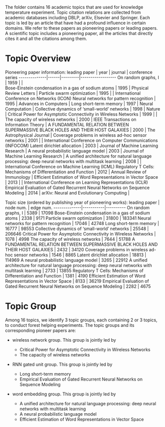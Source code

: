 The folder contains 16 academic topics that are used for knowledge temperature experiment.
Topic citation relations are collected from academic databases including DBLP, arXiv, Elsevier and Springer. 
Each topic is led by an article that have had a profound influence in certain domains. We refer to these papers as pioneering papers or leading papers.
A scientific topic includes a pioneering paper, all the articles that directly cites it and all the citations among them. 

# Topic Overview
Pioneering paper information:
leading paper | year | journal | conference series 
--------------|------|---------|------------------
On random graphs, I | 1959 | |  
Bose-Einstein condensation in a gas of sodium atoms | 1995 | Physical Review Letters |
Particle swarm optimization | 1995 | | International Conference on Networks (ICON)
Neural networks for pattern recognition | 1995 | Advances in Computers | 
Long short-term memory | 1997 | Neural Computation | 
Collective dynamics of ‘small-world’ networks | 1998 | Nature | 
Critical Power for Asymptotic Connectivity in Wireless Networks | 1999 |  | 
The capacity of wireless networks | 2000 | IEEE Transactions on Information Theory | 
A FUNDAMENTAL RELATION BETWEEN SUPERMASSIVE BLACK HOLES AND THEIR HOST GALAXIES | 2000 | The Astrophysical Journal | 
Coverage problems in wireless ad-hoc sensor networks | 2001 | | International Conference on Computer Communications (INFOCOM)
Latent dirichlet allocation | 2003 | Journal of Machine Learning Research |
A neural probabilistic language model | 2003 | Journal of Machine Learning Research | 
A unified architecture for natural language processing: deep neural networks with multitask learning | 2008 | | International Conference on Machine Learning (ICML)
Regulatory T Cells: Mechanisms of Differentiation and Function | 2012 | Annual Review of Immunology | 
Efficient Estimation of Word Representations in Vector Space | 2013 |  | International Conference on Learning Representations (ICLR)
Empirical Evaluation of Gated Recurrent Neural Networks on Sequence Modeling | 2014 | arXiv: Neural and Evolutionary Computing |

Topic size (ordered by publishing year of pioneering works): 
leading paper | node num. | edge num.
--------------|-----------|----------
On random graphs, I | 5389 | 17098
Bose-Einstein condensation in a gas of sodium atoms | 2338 | 9171
Particle swarm optimization | 31800 | 183341 
Neural networks for pattern recognition | 17046 | 42748
Long short-term memory | 16777 | 98553
Collective dynamics of ‘small-world’ networks | 25548 | 206646 
Critical Power for Asymptotic Connectivity in Wireless Networks | 1078 | 4998
The capacity of wireless networks | 7644 | 51788
A FUNDAMENTAL RELATION BETWEEN SUPERMASSIVE BLACK HOLES AND THEIR HOST GALAXIES | 2432 | 34120 
Coverage problems in wireless ad-hoc sensor networks | 1546 | 8865 
Latent dirichlet allocation | 18813 | 114969
A neural probabilistic language model | 3265 | 22912
A unified architecture for natural language processing: deep neural networks with multitask learning | 2733 | 13855
Regulatory T Cells: Mechanisms of Differentiation and Function | 1381 | 4190 
Efficient Estimation of Word Representations in Vector Space | 8133 | 36219
Empirical Evaluation of Gated Recurrent Neural Networks on Sequence Modeling | 2282 | 4675

# Topic Group
Among 16 topics, we identify 3 topic groups, each containing 2 or 3 topics, to conduct forest helping experiments. The topic groups and its corresponding pioneer papers are:
* wireless network group.
  This group is jointly led by
  - Critical Power for Asymptotic Connectivity in Wireless Networks
  - The capacity of wireless networks
  
* RNN gated unit group.
  This group is jointly led by 
  - Long short-term memory
  - Empirical Evaluation of Gated Recurrent Neural Networks on Sequence Modeling
  
* word embedding group.
  This group is jointly led by
  - A unified architecture for natural language processing: deep neural networks with multitask learning
  - A neural probabilistic language model 
  - Efficient Estimation of Word Representations in Vector Space
